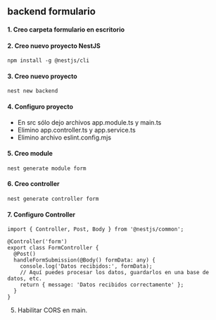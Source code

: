 ## backend formulario

#### 1. Creo carpeta formulario en escritorio

#### 2. Creo nuevo proyecto NestJS

```
npm install -g @nestjs/cli
```

#### 3. Creo nuevo proyecto

```
nest new backend
```

#### 4. Configuro proyecto

* En src sólo dejo archivos app.module.ts y main.ts
* Elimino app.controller.ts y app.service.ts
* Elimino archivo eslint.config.mjs

#### 5. Creo module

```
nest generate module form
```

#### 6. Creo controller

```
nest generate controller form
```

#### 7. Configuro Controller

```
import { Controller, Post, Body } from '@nestjs/common';

@Controller('form')
export class FormController {
  @Post()
  handleFormSubmission(@Body() formData: any) {
    console.log('Datos recibidos:', formData);
    // Aquí puedes procesar los datos, guardarlos en una base de datos, etc.
    return { message: 'Datos recibidos correctamente' };
  }
}
```

5. Habilitar CORS en main.
